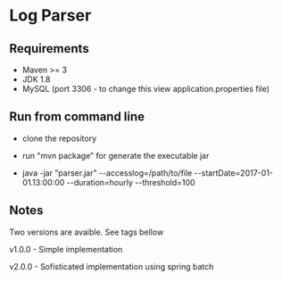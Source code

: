 # Log Parser


## Requirements

- Maven >= 3
- JDK 1.8
- MySQL (port 3306 - to change this view application.properties file)


## Run from command line 
	
- clone the repository
- run "mvn package" for generate the executable jar
	
 - java -jar "parser.jar" --accesslog=/path/to/file --startDate=2017-01-01.13:00:00 --duration=hourly --threshold=100 

## Notes

Two versions are avaible. See tags bellow

v1.0.0 - Simple implementation

v2.0.0 - Sofisticated implementation using spring batch
